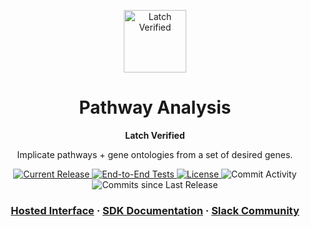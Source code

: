 <html>
<p align="center">
  <img src="https://user-images.githubusercontent.com/31255434/182289305-4cc620e3-86ae-480f-9b61-6ca83283caa5.jpg" alt="Latch Verified" width="100">
</p>

<h1 align="center">
  Pathway Analysis
</h1>

<p align="center">
<strong>
Latch Verified
</strong>
</p>

<p align="center">
  Implicate pathways + gene ontologies from a set of desired genes.
</p>

<p align="center">
  <a href="https://github.com/latch-verified/pathway/releases/latest">
    <img src="https://img.shields.io/github/release/latch-verified/pathway.svg" alt="Current Release" />
  </a>
  <a href="https://github.com/latch-verified/pathway/actions/workflows/tests.yml">
    <img src="https://github.com/latch-verified/pathway/actions/workflows/tests.yml/badge.svg" alt="End-to-End Tests" />
  </a>
  <a href="https://opensource.org/licenses/MIT">
    <img src="https://img.shields.io/badge/LICENSE-MIT-brightgreen.svg" alt="License" />
  </a>
  <img src="https://img.shields.io/github/commit-activity/w/latch-verified/pathway.svg?style=plastic" alt="Commit Activity" />
  <img src="https://img.shields.io/github/commits-since/latch-verified/pathway/latest.svg?style=plastic" alt="Commits since Last Release" />
</p>

<h3 align="center">
  <a href="https://console.latch.bio/explore/65992/info">Hosted Interface</a>
  <span> · </span>
  <a href="https://docs.latch.bio">SDK Documentation</a>
  <span> · </span>
  <a href="https://join.slack.com/t/latchbiosdk/shared_invite/zt-193ibmedi-WB6mBu2GJ2WejUHhxMOuwg">Slack Community</a>
</h3>

</html>
